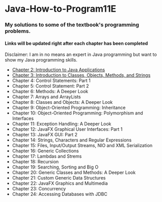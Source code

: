 # Java-How-to-Program11E

### My solutions to some of the textbook's programming problems.

#### Links will be updated right after each chapter has been completed

Disclaimer: I am in no means an expert in Java programming but want to show my Java programming skills.

 -	[Chapter 2: Introduction to Java Applications](https://github.com/mariemueller-codes/Java-How-to-Program11E/tree/master/Chapter2/exercises)
 -	[Chapter 3: Introduction to Classes, Objects, Methods, and Strings](https://github.com/mariemueller-codes/Java-How-to-Program11E/tree/master/Chapter3/exercises)
 -	Chapter 4: Control Statements: Part 1
 -	Chapter 5: Control Statement: Part 2
 -	Chapter 6: Methods: A Deeper Look
 -	Chapter 7: Arrays and ArrayLists
 -	Chapter 8: Classes and Objects: A Deeper Look
 -	Chapter 9: Object-Oriented Programming: Inheritance 
 -	Chapter 10: Object-Oriented Programming: Polymorphism and Interfaces 
 -	Chapter 11: Exception Handling: A Deeper Look
 -	Chapter 12: JavaFX Graphical User Interfaces: Part 1
 - Chapter 13: JavaFX GUI: Part 2
 -	Chapter 14: Strings, Characters and Regular Expressions
 -	Chapter 15: Files, Input/Output Streams, NIO and XML Serialization
 -	Chapter 16: Generic Collections
 -	Chapter 17: Lambdas and Strems
 -	Chapter 18: Recursion
 -	Chapter 19: Searching, Sorting and Big O
 -	Chapter 20: Generic Classes and Methods: A Deeper Look
 -	Chapter 21: Custom Generic Data Structures
 -	Chapter 22: JavaFX Graphics and Multimedia
 -	Chapter 23: Concurrency
 -	Chapter 24: Accessing Databases with JDBC
